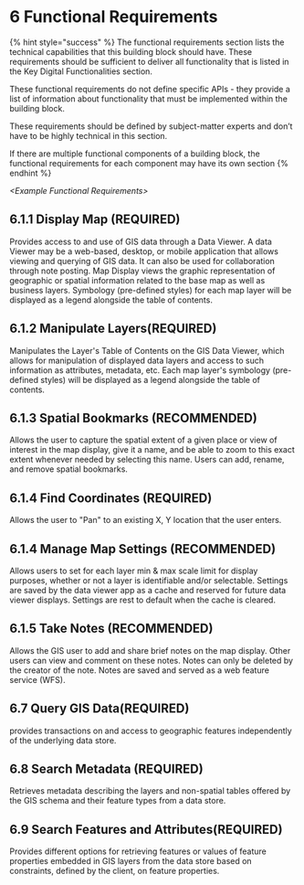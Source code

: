 # 6 Functional Requirements

{% hint style="success" %}
The functional requirements section lists the technical capabilities that this building block should have. These requirements should be sufficient to deliver all functionality that is listed in the Key Digital Functionalities section.

These functional requirements do not define specific APIs - they provide a list of information about functionality that must be implemented within the building block.

These requirements should be defined by subject-matter experts and don’t have to be highly technical in this section.

If there are multiple functional components of a building block, the functional requirements for each component may have its own section
{% endhint %}

_\<Example Functional Requirements>_

## 6.1.1 Display Map (REQUIRED)

Provides access to and use of GIS data through a Data Viewer. A data Viewer may be a web-based, desktop, or mobile application that allows viewing and querying of GIS data. It can also be used for collaboration through note posting. Map Display views the graphic representation of geographic or spatial information related to the base map as well as business layers. Symbology (pre-defined styles) for each map layer will be displayed as a legend alongside the table of contents.

## 6.1.2 Manipulate Layers(REQUIRED)

Manipulates the Layer's Table of Contents on the GIS Data Viewer, which allows for manipulation of displayed data layers and access to such information as attributes, metadata, etc. Each map layer's symbology (pre-defined styles) will be displayed as a legend alongside the table of contents.

## 6.1.3 Spatial Bookmarks (RECOMMENDED)

Allows the user to capture the spatial extent of a given place or view of interest in the map display, give it a name, and be able to zoom to this exact extent whenever needed by selecting this name. Users can add, rename, and remove spatial bookmarks.

## 6.1.4 Find Coordinates (REQUIRED)

Allows the user to "Pan" to an existing X, Y location that the user enters.

## 6.1.4 Manage Map Settings (RECOMMENDED)

Allows users to set for each layer min & max scale limit for display purposes, whether or not a layer is identifiable and/or selectable. Settings are saved by the data viewer app as a cache and reserved for future data viewer displays. Settings are rest to default when the cache is cleared.

## 6.1.5 Take Notes (RECOMMENDED)

Allows the GIS user to add and share brief notes on the map display. Other users can view and comment on these notes. Notes can only be deleted by the creator of the note. Notes are saved and served as a web feature service (WFS).

## 6.7 Query GIS Data(REQUIRED)

provides transactions on and access to geographic features independently of the underlying data store.

## 6.8 Search Metadata (REQUIRED)

Retrieves metadata describing the layers and non-spatial tables offered by the GIS schema and their feature types from a data store.

## 6.9 Search Features and Attributes(REQUIRED)

Provides different options for retrieving features or values of feature properties embedded in GIS layers from the data store based on constraints, defined by the client, on feature properties.
